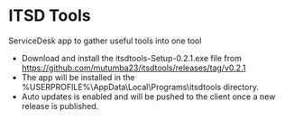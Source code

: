 # ITSD Tools
ServiceDesk app to gather useful tools into one tool

* Download and install the itsdtools-Setup-0.2.1.exe file from https://github.com/mutumba23/itsdtools/releases/tag/v0.2.1
* The app will be installed in the %USERPROFILE%\AppData\Local\Programs\itsdtools directory.
* Auto updates is enabled and will be pushed to the client once a new release is published.
